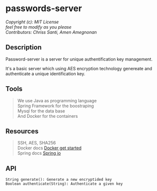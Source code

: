 # passwords-server

_Copyright (c): MIT License_\
_feel free to modify as you please_\
_Contributors: Chriss Santi, Amen Amegnonan_

## Description
Password-server is a server for unique authentification key management.

It's a basic server which using AES encryption technology genereate and authenticate a unique identification key.

## Tools
> We use Java as programming language\
Spring Framework for the boostraping\
Mysql for the data base\
And Docker for the containers

## Resources
> SSH, AES, SHA256\
Docker docs [Docker get started](https://docs.docker.com/get-started/)\
Spring docs [Spring io](https://www.tutorialspoint.com/spring/index.htm)

## API

```
String generate(): Generate a new encryptided key
Boolean authenticate(String): Authenticate a given key
```